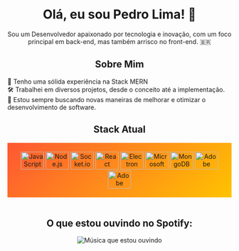 <h1 align="center">Olá, eu sou Pedro Lima! 👋</h1>

<p align="center">
  Sou um Desenvolvedor apaixonado por tecnologia e inovação, com um foco principal em back-end, mas também arrisco no front-end. 🇧🇷
</p>

<h2 align="center">Sobre Mim</h2>

<p>
  💼 Tenho uma sólida experiência na Stack MERN<br>
  🛠️ Trabalhei em diversos projetos, desde o conceito até a implementação.<br>
  🚀 Estou sempre buscando novas maneiras de melhorar e otimizar o desenvolvimento de software.
</p>

<h2 align="center">Stack Atual</h2>

<div align="center" style="background: linear-gradient(135deg, #FF5733, #FFC300); padding: 20px;">
  <img src="https://cdn.jsdelivr.net/gh/devicons/devicon/icons/javascript/javascript-original.svg" height="40" width="52" alt="JavaScript" style="fill: #FF5733;">
  <img src="https://cdn.jsdelivr.net/gh/devicons/devicon/icons/nodejs/nodejs-original.svg" height="40" width="52" alt="Node.js" style="fill: #FF5733;">
  <img src="https://cdn.jsdelivr.net/gh/devicons/devicon/icons/socketio/socketio-original.svg" height="40" width="52" alt="Socket.io" style="fill: #FF5733;">
  <img src="https://cdn.jsdelivr.net/gh/devicons/devicon/icons/react/react-original.svg" height="40" width="52" alt="React" style="fill: #FF5733;">
  <img src="https://cdn.jsdelivr.net/gh/devicons/devicon/icons/electron/electron-original.svg" height="40" width="52" alt="Electron" style="fill: #FF5733;">
  <img src="https://cdn.jsdelivr.net/gh/devicons/devicon/icons/microsoftsqlserver/microsoftsqlserver-plain-wordmark.svg" height="40" width="52" alt="Microsoft SQL Server" style="fill: #FF5733;">
  <img src="https://cdn.jsdelivr.net/gh/devicons/devicon/icons/mongodb/mongodb-original.svg" height="40" width="52" alt="MongoDB" style="fill: #FF5733;">
  <img src="https://cdn.jsdelivr.net/gh/devicons/devicon/icons/aftereffects/aftereffects-original.svg" height="40" width="52" alt="Adobe After Effects" style="fill: #FF5733;">
  <img src="https://cdn.jsdelivr.net/gh/devicons/devicon/icons/photoshop/photoshop-plain.svg" height="40" width="52" alt="Adobe Photoshop" style="fill: #FF5733;">
</div>

<br>

<h2 align="center">O que estou ouvindo no Spotify:</h2>

<p align="center">
  <img src="https://spotify-recently-played-readme.vercel.app/api?user=22zyikjrk7mrwylu4ahoz2hwq&unique=true" alt="Música que estou ouvindo">
</p>
